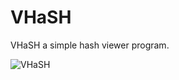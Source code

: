 # VHaSH
VHaSH a simple hash viewer program.

![VHaSH](https://github.com/furkanonder/VHaSH/blob/master/VHaSH.png)

